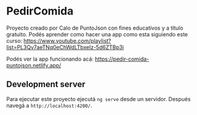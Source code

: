 # PedirComida
Proyecto creado por Calo de PuntoJson con fines educativos y a título gratuito.
Podés aprender como hacer una app como esta siguiendo este curso: https://www.youtube.com/playlist?list=PL3Qv7aeTNq0eChWdLTbxelz-5d6ZTBp3i

Podés ver la app funcionando acá: https://pedir-comida-puntojson.netlify.app/

## Development server
Para ejecutar este proyecto ejecutá `ng serve` desde un servidor. Después navegá a `http://localhost:4200/`.
